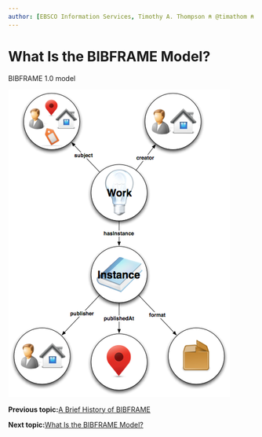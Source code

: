 ```yaml
---
author: [EBSCO Information Services, Timothy A. Thompson ⍝ @timathom ⍝ @timathom@indieweb.social]
---
```


# What Is the BIBFRAME Model?

BIBFRAME 1.0 model

![Network diagram showing a high-level overview of the BIBFRAME 1.0 model, divided between Work and Instance.](../../../submaps/../img/bibframe_etc/bibframe1.png "BIBFRAME 1.0")

**Previous topic:**[A Brief History of BIBFRAME](../../../day_1/lesson_5/topic_1/brief_history_of_bibframe.md)

**Next topic:**[What Is the BIBFRAME Model?](../../../day_1/lesson_5/topic_1/bibframe_model_2.md)


